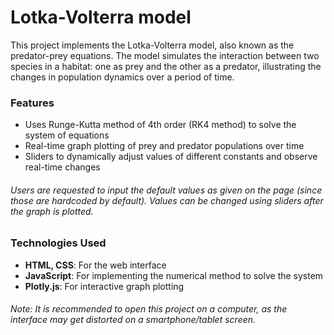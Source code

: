 # Lotka-Volterra model
This project implements the Lotka-Volterra model, also known as the predator-prey equations. The model simulates the interaction between two species in a habitat: one as prey and the other as a predator, illustrating the changes in population dynamics over a period of time.
### Features
- Uses Runge-Kutta method of 4th order (RK4 method) to solve the system of equations
- Real-time graph plotting of prey and predator populations over time
- Sliders to dynamically adjust values of different constants and observe real-time changes
###### Users are requested to input the default values as given on the page (since those are hardcoded by default). Values can be changed using sliders after the graph is plotted.
### Technologies Used
- **HTML, CSS**: For the web interface
- **JavaScript**: For implementing the numerical method to solve the system
- **Plotly.js**: For interactive graph plotting
###### Note: It is recommended to open this project on a computer, as the interface may get distorted on a smartphone/tablet screen. 
